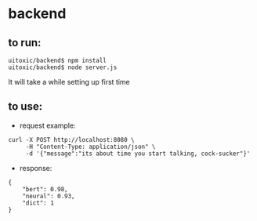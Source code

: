 # backend

## to run:
```shell
uitoxic/backend$ npm install
uitoxic/backend$ node server.js
```
It will take a while setting up first time

## to use:
- request example:
```shell
curl -X POST http://localhost:8080 \
     -H "Content-Type: application/json" \
     -d '{"message":"its about time you start talking, cock-sucker"}'
```
- response:
```
{
    "bert": 0.98,
    "neural": 0.93,
    "dict": 1
}
```
